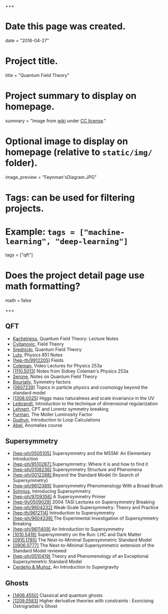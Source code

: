 +++
# Date this page was created.
date = "2016-04-27"

# Project title.
title = "Quantum Field Theory"

# Project summary to display on homepage.
summary = "Image from [wiki](https://upload.wikimedia.org/wikipedia/commons/3/3b/Feynman%27sDiagram.JPG) under [CC license](https://creativecommons.org/licenses/by-sa/2.5/deed.en)."

# Optional image to display on homepage (relative to `static/img/` folder).
image_preview = "Feynman'sDiagram.JPG"

# Tags: can be used for filtering projects.
# Example: `tags = ["machine-learning", "deep-learning"]`
tags = ["qft"]

# Does the project detail page use math formatting?
math = false

+++

## QFT

* [Kachelreiss](http://web.phys.ntnu.no/~mika/lect1.pdf), Quantum Field Theory: Lecture Notes
* [Cvitanovic](http://www.cns.gatech.edu/FieldTheory/), Field Theory
* [Srednicki](http://web.physics.ucsb.edu/~mark/qft.html), Quantum Field Theory
* [Luty](http://www.physics.umd.edu/courses/Phys851/Luty/notes.html), Physics 851 Notes
* [[hep-th/9912205]](http://arxiv.org/abs/hep-th/9912205) Fields
* [Coleman](https://www.physics.harvard.edu/events/videos), Video Lectures for Physics 253a
* [[1110.5013]](http://arxiv.org/abs/1110.5013) Notes from Sidney Coleman's Physics 253a
* [Serone](www.sissa.it/tpp/phdsection/download.php?ID=1&filename=QFT_Review_Aug_27_2018.pdf), Notes on Quantum Field Theory
* [Bourjaily](http://www-personal.umich.edu/~jbourj/peskin/homework%201-7.pdf), Symmetry factors
* [[0607239]](http://arxiv.org/abs/hep-th/0607239) Topics in particle physics and cosmology beyond the standard model
* [[1308.0025]](http://arxiv.org/abs/1308.0025) Higgs mass naturalness and scale invariance in the UV
* [Leibrandt](http://einrichtungen.ph.tum.de/T30f/lec/QFT2/RevModPhys.47.849.pdf), Introduction to the technique of dimensional regularization
* [Lehnert](http://www.roma1.infn.it/people/didomenico/roadmap/handbook/05_lehnert.pdf), CPT and Lorentz symmetry breaking
* [Furman](http://mafurman.lbl.gov/LBNL-53553.pdf), The Moller Luminosity Factor
* [Gudrun](http://www.ippp.dur.ac.uk/~gudrun/teaching/ILC.pdf), Introduction to Loop Calculations
* [Abel](http://www.maths.dur.ac.uk/~dma0saa/lecture_notes.pdf), Anomalies course

## Supersymmetry

* [[hep-ph/0505105]](http://arxiv.org/abs/hep-ph/0505105) Supersymmetry and the MSSM: An Elementary Introduction
* [[hep-ph/9510287] ](http://arxiv.org/abs/hep-ph/9510287)Supersymmetry: Where it is and how to find it
* [[hep-ph/0108236]](http://arxiv.org/abs/hep-ph/0108236) Supersymmetry Structure and Phenomena
* [[hep-ph/0012288] ](http://arxiv.org/abs/hep-ph/0012288) Beyond the Standard Model (In Search of Supersymmetry)
* [[hep-ph/9612389]](http://arxiv.org/abs/hep--ph/9612389) Supersymmetry Phenomenology With a Broad Brush
* [Sohnius](http://iktp.tu-dresden.de/Lehre/SS2010/SUSY/literatur/sohnius_article.pdf), Introducing Supersymmetry
* [[hep-ph/9709356]](http://arxiv.org/abs/hep-ph/9709356) A Supersymmetry Primer
* [[hep-th/0509029]](http://arxiv.org/abs/hep-th/0509029) 2004 TASI Lectures on Supersymmetry Breaking
* [[hep-ph/9604232]](http://arxiv.org/abs/hep-ph/9604232) Weak-Scale Supersymmetry: Theory and Practice
* [[hep-th/9612114]](http://arxiv.org/abs/hep-th/9612114) Introduction to Supersymmetry
* [[hep-ph/9604339] ](http://arxiv.org/abs/hep-ph/9604339) The Experimental Investigation of Supersymmetry Breaking
* [[hep-ph/9611409]](http://arxiv.org/abs/hep-ph/9611409) An Introduction to Supersymmetry
* [[1010.5419]](http://arxiv.org/abs/arXiv:1010.5419) Supersymmetry on the Run: LHC and Dark Matter
* [[0910.1785]](http://arxiv.org/abs/arXiv:0910.1785) The Next-to-Minimal Supersymmetric Standard Model
* [[0906.0777]](http://arxiv.org/abs/arXiv:0906.0777) The Next-to-Minimal Supersymmetric extension of the Standard Model reviewed
* [[hep-ph/0510419]](http://arxiv.org/abs/hep-ph/0510419) Theory and Phenomenology of an Exceptional Supersymmetric Standard Model
* [Cerdeño & Muñoz](http://pos.sissa.it/archive/conferences/001/011/corfu98_011.pdf), An Introduction to Supergravity

## Ghosts

* [[1406.4550]](http://arxiv.org/abs/1406.4550) Classical and quantum ghosts
* [[1209.0583]](http://arxiv.org/abs/1209.0583) Higher derivative theories with constraints : Exorcising Ostrogradski's Ghost
